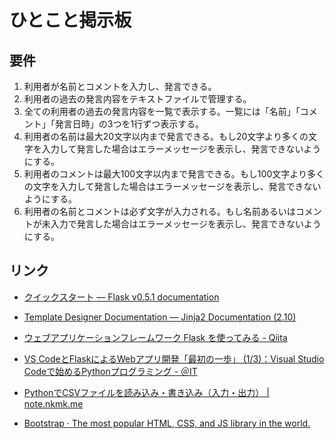 # ひとこと掲示板

## 要件

1. 利用者が名前とコメントを入力し、発言できる。
2. 利用者の過去の発言内容をテキストファイルで管理する。
3. 全ての利用者の過去の発言内容を一覧で表示する。一覧には「名前」「コメント」「発言日時」の3つを1行ずつ表示する。
4. 利用者の名前は最大20文字以内まで発言できる。もし20文字より多くの文字を入力して発言した場合はエラーメッセージを表示し、発言できないようにする。
5. 利用者のコメントは最大100文字以内まで発言できる。もし100文字より多くの文字を入力して発言した場合はエラーメッセージを表示し、発言できないようにする。
6. 利用者の名前とコメントは必ず文字が入力される。もし名前あるいはコメントが未入力で発言した場合はエラーメッセージを表示し、発言できないようにする。

## リンク

* [クイックスタート — Flask v0\.5\.1 documentation](https://a2c.bitbucket.io/flask/quickstart.html)

* [Template Designer Documentation — Jinja2 Documentation \(2\.10\)](http://jinja.pocoo.org/docs/2.10/templates/#for)

* [ウェブアプリケーションフレームワーク Flask を使ってみる \- Qiita](https://qiita.com/ynakayama/items/2cc0b1d3cf1a2da612e4)

* [VS CodeとFlaskによるWebアプリ開発「最初の一歩」 \(1/3\)：Visual Studio Codeで始めるPythonプログラミング \- ＠IT](https://www.atmarkit.co.jp/ait/articles/1807/24/news024.html)

* [PythonでCSVファイルを読み込み・書き込み（入力・出力） \| note\.nkmk\.me](https://note.nkmk.me/python-csv-reader-writer/)

  

* [Bootstrap · The most popular HTML, CSS, and JS library in the world\.](https://getbootstrap.com/)